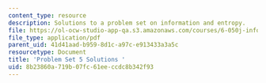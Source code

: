 ```yaml
---
content_type: resource
description: Solutions to a problem set on information and entropy.
file: https://ol-ocw-studio-app-qa.s3.amazonaws.com/courses/6-050j-information-and-entropy-spring-2008/8b23860a719b07fc61eeccdc8b342f93_MIT6_050JS08_ps_05_sol.pdf
file_type: application/pdf
parent_uid: 41d41aad-b959-8d1c-a97c-e913433a3a5c
resourcetype: Document
title: 'Problem Set 5 Solutions '
uid: 8b23860a-719b-07fc-61ee-ccdc8b342f93
---
```

